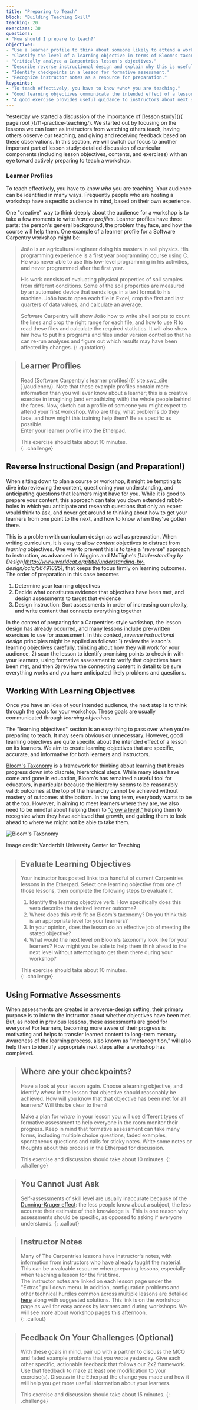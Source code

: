 ```yaml
---
title: "Preparing to Teach"
block: "Building Teaching Skill"
teaching: 20
exercises: 30
questions:
- "How should I prepare to teach?"
objectives:
- "Use a learner profile to think about someone likely to attend a workshop you will teach."
- "Classify the level of a learning objective in terms of Bloom's taxonomy."
- "Critically analyze a Carpentries lesson's objectives."
- "Describe reverse instructional design and explain why this is useful when preparing to teach."
- "Identify checkpoints in a lesson for formative assessment."
- "Recognize instructor notes as a resource for preparation."
keypoints:
- "To teach effectively, you have to know *who* you are teaching."
- "Good learning objectives communicate the intended effect of a lesson on its learners."
- "A good exercise provides useful guidance to instructors about next steps needed in teaching."
---
```


Yesterday we started a discussion of the importance of [lesson study]({{ page.root }}/11-practice-teaching/).
We started out by focusing on the lessons we can learn as instructors from watching others teach, having
others observe our teaching, and giving and receiving feedback based on these observations. In this
section, we will switch our focus to another important part of lesson study: detailed discussion of
curricular components (including lesson objectives, contents, and exercises) with an eye toward actively preparing to
teach a workshop.

### Learner Profiles

To teach effectively, you have to know *who* you are teaching. Your audience can be identified in many ways.  Frequently
people who are hosting a workshop have a specific audience in mind, based on their own experience.  

One "creative" way to think deeply about the audience for a workshop is to take a few moments to write *learner profiles*.
Learner profiles have three parts:
the person's general background,
the problem they face,
and how the course will help them.
One example of a learner profile for a Software Carpentry workshop might be:

> João is an agricultural engineer doing his masters in soil physics.
> His programming experience is a first year programming course using C.
> He was never able to use this low-level programming in his activities,
> and never programmed after the first year.
>
> His work consists of evaluating physical properties of soil samples from different conditions.
> Some of the soil properties are measured by an automated device that sends logs in a text format to his machine.
> João has to open each file in Excel,
> crop the first and last quarters of data values,
> and calculate an average.
>
> Software Carpentry will show João how to write shell scripts to count the lines and crop the right range for each file,
> and how to use R to read these files and calculate the required statistics.
> It will also show him how to put his programs and files under version control
> so that he can re-run analyses and figure out which results may have been affected by changes.
{: .quotation}

> ## Learner Profiles
>
> Read [Software Carpentry's learner profiles]({{ site.swc_site }}/audience/). Note that these example profiles contain more
> information than you will ever know about a learner; this is a creative exercise in imagining (and empathizing with) the
> whole people behind the faces. Now, sketch out a profile of someone you might expect to attend your first workshop.
> Who are they,
> what problems do they face,
> and how might this training help them?
> Be as specific as possible.  
> Enter your learner profile into the Etherpad.
>
> This exercise should take about 10 minutes.  
{: .challenge}


## Reverse Instructional Design (and Preparation!)

When sitting down to plan a course or workshop, it might be tempting to dive into reviewing the content, questioning your
understanding, and anticipating questions that learners might have for you. While it is good to prepare your content, this
approach can take you down extended rabbit-holes in which you anticipate and research questions that only an expert
would think to ask, and never get around to thinking about how to get your learners from one point to the next, and how to
know when they've gotten there.  

This is a problem with curriculum design as well as preparation. When writing curriculum, it is easy to allow *content*
objectives to distract from *learning* objectives. One way to prevent this is to take a "reverse" approach to instruction, as
advanced in Wiggins and McTighe's *[Understanding by Design](http://www.worldcat.org/title/understanding-by-
design/oclc/56491025)*, that keeps the focus firmly on learning outcomes. The order of preparation in this case becomes

1.  Determine your learning objectives
2.  Decide what constitutes evidence that objectives have been met, and design assessments to target that evidence
3.  Design instruction: Sort assessments in order of increasing complexity, and write content that connects everything together

In the context of preparing for a Carpentries-style workshop, the lesson design has already occurred, and many lessons include
pre-written exercises to use for assessment. In this context, *reverse instructional design*  principles might be applied as
follows: 1) review the lesson's learning objectives carefully, thinking about how they will work for your audience, 2) scan
the lesson to identify promising points to check in with your learners, using formative assessment to verify that objectives have been met, and then 3) review the connecting content in detail to be sure everything works and you have anticipated likely problems and questions.


## Working With Learning Objectives
Once you have an idea of your intended audience, the next step is to think through the goals for your workshop. These goals
are usually communicated through *learning objectives*.

The "learning objectives" section is an easy thing to pass over when you're preparing to teach. It may seem obvious or
unnecessary. However, good learning objectives are quite specific about the intended effect of a lesson on its learners. We
aim to create learning objectives that are specific, accurate, and informative for both learners and instructors.

[Bloom's Taxonomy](https://cft.vanderbilt.edu/guides-sub-pages/blooms-taxonomy/) is a framework for thinking about learning that breaks progress down into discrete, hierarchical steps.
While many ideas have come and gone in education, Bloom's has remained a useful tool for educators, in particular because the
hierarchy seems to be reasonably valid: outcomes at the top of the hierarchy cannot be achieved without mastery of outcomes at
the bottom. In the long term, everybody wants to be at the top. However, in aiming to meet learners where they are, we also
need to be mindful about helping them to ["grow a level,"](https://software-carpentry.org/blog/2018/03/tractenberg-summary.html) helping them to recognize when they have achieved that growth, and
guiding them to look ahead to where we might not be able to take them.

![Bloom's Taxonomy](../fig/Blooms.png)

Image credit: Vanderbilt University Center for Teaching

> ## Evaluate Learning Objectives
>
> Your instructor has posted links to a handful of current Carpentries lessons in the Etherpad.
> Select one learning objective from one of those lessons,
> then complete the following steps to evaluate it.
>
> 1. Identify the learning objective verb. How specifically does this verb describe the desired learner outcome?
> 2. Where does this verb fit on Bloom's taxonomy? Do you think this is an appropriate level for your learners?
> 3. In your opinion, does the lesson do an effective job of meeting the stated objective?
> 4. What would the next level on Bloom's taxonomy look like for your learners? How might you be able to help them think ahead
> to the next level without attempting to get them there during your workshop?
>
> This exercise should take about 10 minutes.  
{: .challenge}


## Using Formative Assessments

When assessments are created in a reverse-design setting, their primary purpose is to inform the instructor about whether
objectives have been met. But, as noted in previous lessons, these assessments are good for everyone! For learners, becoming
more aware of their progress is motivating and helps to transfer learned content to long-term memory.
Awareness of the learning process, also known as "metacognition," will also help them to identify appropriate next steps after a workshop has completed.

> ## Where are your checkpoints?
>
> Have a look at your lesson again. Choose a learning objective, and identify
> *where* in the lesson that objective should reasonably be achieved. How will
> you know that that objective has been met for all learners? Will this be clear
> to them?
>
> Make a plan for *where* in your lesson you will use different types of
> formative assessment to help everyone in the room monitor their progress. Keep
> in mind that formative assessment can take many forms, including multiple
> choice questions, faded examples, spontaneous questions and calls for sticky
> notes. Write some notes or thoughts about this process in the Etherpad for
> discussion.
>
> This exercise and discussion should take about 10 minutes.
{: .challenge}


> ## You Cannot Just Ask
>
> Self-assessments of skill level are usually inaccurate
> because of the [Dunning-Kruger effect](https://en.wikipedia.org/wiki/Dunning%E2%80%93Kruger_effect):
> the less people know about a subject,
> the less accurate their estimate of their knowledge is. This is one reason why assessments should be specific, as
> opposed to asking if everyone understands.
{: .callout}


> ## Instructor Notes
> Many of The Carpentries lessons have
> instructor's notes, with information
> from instructors who have already taught the material.  This can be a valuable
> resource when preparing lessons, especially when teaching a lesson for the first time.  
> The instructor notes are linked on each lesson page under the "Extras" pull down menu.
> In addition, configuration problems and other
> technical hurdles common across multiple lessons are detailed [here](https://github.com/carpentries/workshop-template/wiki/Configuration-Problems-and-Solutions) along with suggested solutions. This link is on the workshop page as well for easy access by learners and during workshops. We will see more about workshop pages this afternoon.  
{: .callout}


> ## Feedback On Your Challenges (Optional)
>
> With these goals in mind, pair up with a partner to discuss the MCQ and faded example problems that you wrote
> yesterday. Give each other specific, actionable feedback that follows our 2x2 framework. Use that feedback to
> make at least one modification to your exercise(s). Discuss in the Etherpad the change you made and how it will
> help you get more useful information about your learners.
>
> This exercise and discussion should take about 15 minutes.
{: .challenge}

